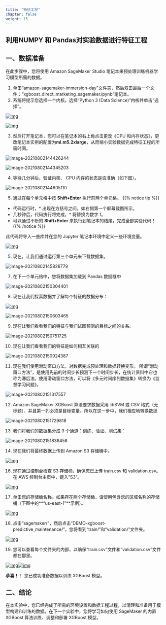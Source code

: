 ```yaml
---
title: "特征工程"
chapter: false
weight: 15
---
```




## 利用NUMPY 和 Pandas对实验数据进行特征工程



## 一、数据准备

在此步骤中，您将使用 Amazon SageMaker Studio 笔记本来预处理训练机器学习模型所需的数据。

1. 单击“amazon-sagemaker-immersion-day”文件夹，然后双击最后一个文件：“xgboost_direct_marketing_sagemaker.ipynb”笔记本。
2. 系统将提示您选择一个内核。选择“Python 3 (Data Science)”内核并单击“选择”。

[![img](https://sagemaker-immersionday.workshop.aws/lab1/option2/media/image39.png)](https://sagemaker-immersionday.workshop.aws/lab1/option2/media/image39.png)

[![img](https://sagemaker-immersionday.workshop.aws/lab1/option2/media/image40.png)](https://sagemaker-immersionday.workshop.aws/lab1/option2/media/image40.png)

3. 然后打开笔记本，您可以在笔记本的右上角点击更改《CPU 和内存状态》，更改笔记本实例的配置为**ml.m5.2xlarge**，从而缩小实验数据完成特征工程的所需时间。

![image-20210802144426244](/images/PredictiveMaintenance/image-20210802144426244.png)

![image-20210802144345203](/images/PredictiveMaintenance/image-20210802144345203.png)



4. 等待几分钟后，验证内核、 CPU 内存的状态是否准确（如下图）。

![image-20210802144605110](/images/PredictiveMaintenance/image-20210802144605110.png)

5. 通过在每个单元格中按 **Shift+Enter** 执行前两个单元格。
{{% notice tip %}}
* 代码运行时，* 出现在方括号之间，如右侧第一个屏幕截图所示。
* 几秒钟后，代码执行将完成，* 将替换为数字 1。
* 可以通过不断的 **Shift+Enter** 来执行到笔记本的结尾，完成全部实验代码！
    {{% /notice %}}

此代码将导入一些库并在您的 Jupyter 笔记本环境中定义一些环境变量。

[![img](https://sagemaker-immersionday.workshop.aws/lab1/option2/media/image9.png)](https://sagemaker-immersionday.workshop.aws/lab1/option2/media/image9.png)

5. 现在，让我们通过运行第三个单元来下载数据集。

![image-20210802145828779](/images/PredictiveMaintenance/image-20210802145828779.png)


7. 在下一个单元格中，您将数据集加载到 Pandas 数据框中

![image-20210802150304401](/images/PredictiveMaintenance/image-20210802150304401.png)


8. 现在让我们探索数据并了解每个特征的数据分布：

[![img](https://sagemaker-immersionday.workshop.aws/lab1/option2/media/image12.png)](https://sagemaker-immersionday.workshop.aws/lab1/option2/media/image12.png)

![image-20210802150603465](/images/PredictiveMaintenance/image-20210802150603465.png)

9. 现在让我们看看我们的特征与我们试图预测的目标之间的关系。

![image-20210802150751725](/images/PredictiveMaintenance/image-20210802150751725.png)

10. 现在让我们看看我们的特征是如何相互关联的

![image-20210802150924387](/images/PredictiveMaintenance/image-20210802150924387.png)

11. 现在我们使用滑动窗口方法，对数据完成预处理和数据转换变形。
    所谓“滑动窗口方法”，是使用先前的时间步长预测下一个时间步长，在统计资料中它也称为滞后法。使用滑动窗口方法，可以将《多元时间序列数据集》转换为《监督学习问题》。

![image-20210802151317557](/images/PredictiveMaintenance/image-20210802151317557.png)

12. Amazon SageMaker XGBoost 算法要求数据采用 libSVM 或 CSV 格式（无标题），并且第一列必须是目标变量。所以在这一步中，我们相应地转换数据

![image-20210802151729818](/images/PredictiveMaintenance/image-20210802151729818.png)

13. 我们将我们的数据集分成 3 个通道：训练、验证、测试集：

![image-20210802151838458](/images/PredictiveMaintenance/image-20210802151838458.png)

14. 现在我们将最终数据上传到 Amazon S3 存储桶中。

[![img](https://sagemaker-immersionday.workshop.aws/lab1/option2/media/image19.png)](https://sagemaker-immersionday.workshop.aws/lab1/option2/media/image19.png)

16. 现在通过控制台检查 S3 存储桶，确保您已上传 train.csv 和 validation.csv。在 AWS 控制台主页中，键入“S3”。

[![img](https://sagemaker-immersionday.workshop.aws/lab1/option2/media/image44.png)](https://sagemaker-immersionday.workshop.aws/lab1/option2/media/image44.png)

17. 单击您的存储桶名称。如果存在两个存储桶，请使用包含您的区域名称的存储桶（下图中的**“us-east-1”**示例）。

[![img](https://sagemaker-immersionday.workshop.aws/lab1/option2/media/image45.png)](https://sagemaker-immersionday.workshop.aws/lab1/option2/media/image45.png)

18. 点击“sagemaker/”，然后点击“DEMO-xgboost-predictive_maintenance/”。您将看到“train/”和“validation/”文件夹。

[![img](https://sagemaker-immersionday.workshop.aws/lab1/option2/media/image46.png)](https://sagemaker-immersionday.workshop.aws/lab1/option2/media/image46.png)

19. 您可以查看每个文件夹的内部，以确保“train.csv”文件和“validation.csv”文件都在那里。

[![img](https://sagemaker-immersionday.workshop.aws/lab1/option2/media/image47.png)](https://sagemaker-immersionday.workshop.aws/lab1/option2/media/image47.png)[![img](https://sagemaker-immersionday.workshop.aws/lab1/option2/media/image48.png)](https://sagemaker-immersionday.workshop.aws/lab1/option2/media/image48.png)

**恭喜！！** 您已成功准备数据以训练 XGBoost 模型。



## 二、结论

在本实验中，您已经完成了所需的环境设置和数据工程过程，以清理和准备用于模型构建和训练的数据。在下一个实验中，您将学习如何使用 SageMaker 的内置 XGBoost 算法训练、调整和部署 XGBoost 模型。

